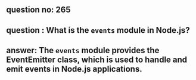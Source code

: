 
      
## question no: 265

## question : What is the `events` module in Node.js?

## answer: The `events` module provides the EventEmitter class, which is used to handle and emit events in Node.js applications.
      